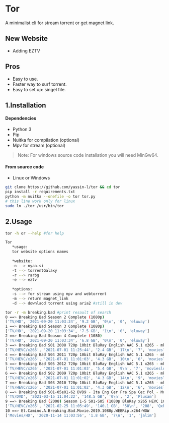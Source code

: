 # Tor
A minimalist cli for stream torrent or get magnet link.

## New Website
- Adding EZTV

## Pros

- Easy to use.
- Faster way to surf torrent.
- Easy to set up: singel file.

## 1.Installation 

#### Dependencies
- Python 3
- Pip
- Nuitka for compilation (optional)
- Mpv for stream (optional)
> Note: For windows source code installation you will need MinGw64.
#### From source code
- Linux or Windows
```bash
git clone https://github.com/yassin-l/tor && cd tor
pip install -r requirements.txt 
python -m nuitka --onefile -o tor tor.py
# this line work only for linux
sudo ln ./tor /usr/bin/tor
```
## 2.Usage
```bash
tor -h or --help #for help

Tor
   *usage:
   tor website options names
   
   *website:
   -n --> nyaa.si
   -t --> torrentGalaxy
   -r --> rarbg
   -e --> eztv
   
   *options:
   -s --> for stream using mpv and webtorrent
   -m --> return magnet_link
   -d --> downlaod torrent using aria2 #still in dev
```
```bash
tor -r -m breaking.bad #print resault of search
0 ==> Breaking Bad Season 2 Complete (1080p)
['TV/HD', '2021-09-20 11:03:34', '9.2 GB', '0\n', '0', 'eluway']
1 ==> Breaking Bad Season 3 Complete (1080p)
['TV/HD', '2021-09-20 11:03:34', '7.5 GB', '1\n', '0', 'eluway']
2 ==> Breaking Bad Season 4 Complete (1080)
['TV/HD', '2021-09-20 11:03:34', '6.8 GB', '0\n', '0', 'eluway']
3 ==> Breaking Bad S01 2008 720p 10bit BluRay English AAC 5.1 x265 - mkvAnime [Telly]
['TV/HEVC/x265', '2021-07-01 11:25:44', '2.4 GB', '17\n', '7', 'movieslover']
4 ==> Breaking Bad S04 2011 720p 10bit BluRay English AAC 5.1 x265 - mkvAnime [Telly]
['TV/HEVC/x265', '2021-07-01 11:01:03', '4.3 GB', '10\n', '6', 'movieslover']
5 ==> Breaking Bad S05 2012 720p 10bit BluRay English AAC 5.1 x265 - mkvAnime [Telly]
['TV/HEVC/x265', '2021-07-01 11:01:03', '5.4 GB', '9\n', '7', 'movieslover']
6 ==> Breaking Bad S02 2009 720p 10bit BluRay English AAC 5.1 x265 - mkvAnime [Telly]
['TV/HEVC/x265', '2021-07-01 11:01:02', '4.3 GB', '14\n', '9', 'movieslover']
7 ==> Breaking Bad S03 2010 720p 10bit BluRay English AAC 5.1 x265 - mkvAnime [Telly]
['TV/HEVC/x265', '2021-07-01 11:01:02', '4.3 GB', '12\n', '6', 'movieslover']
8 ==> Breaking Bad S01-05e01-62 DVD9 - Ita Eng Ger Fra Spa Cec Pol - MultiSub 21 DVD - SERIE COMPLETA
['TV/DVD', '2021-03-15 11:04:22', '148.5 GB', '0\n', '2', 'Plusam']
9 ==> Breaking Bad (2008) Season 1-5 S01-S05 (1080p BluRay x265 HEVC 10bit AAC 5.1 Silence) [QxR]
['TV/HEVC/x265', '2021-02-25 11:05:49', '140.1 GB', '58\n', '208', 'QxR']
10 ==> El.Camino.A.Breaking.Bad.Movie.2019.1080p.WEBRip.x264-WOW
['Movies/HD', '2020-11-14 11:03:56', '1.8 GB', '7\n', '1', 'jalim']
```
